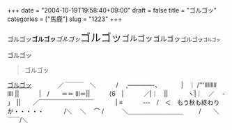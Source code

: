 +++
date = "2004-10-19T19:58:40+09:00"
draft = false
title = "ゴルゴッ"
categories = ["馬鹿"]
slug = "1223"
+++

ゴルゴッ<strong>ゴルゴッ</strong><em>ゴルゴッ</em><span style="font-size:x-large;">ゴルゴッ</span><span style="font-size:large;">ゴルゴッ</span><span style="font-size:medium;">ゴルゴッ</span><span style="font-size:small;">ゴルゴッ</span><span style="font-size:x-small;">ゴルゴッ</span><p>ゴルゴッ</p><blockquote>ゴルゴッ</blockquote><a href="http://ゴルゴッ" target="_blank">ゴルゴッ</a>
　　　　／ ￣￣￣　＼
　　　/　 ,――――-、
　　　|　｜ /'''llllllll　llll ||
　　　|　/　　＝＝ lll＝||
　　 （6　|　　　 ／|｜　||
　　　ヽ|｜　／　 - ｣　||　　／￣￣￣￣￣￣￣￣￣
　　 　| ≡　　　 -‐-　/　＜　もう秋も終わりか・・・・・
　　　/＼ 　＼　 ⌒ /　　　＼＿＿＿＿＿＿＿＿＿
　　 /　　＼　 ￣￣/＼
